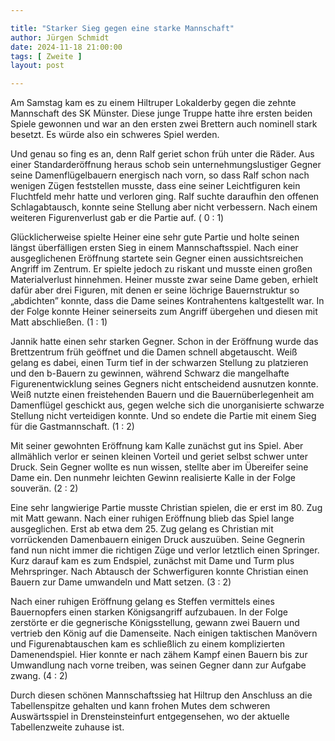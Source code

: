 ```yaml
---

title: "Starker Sieg gegen eine starke Mannschaft"
author: Jürgen Schmidt
date: 2024-11-18 21:00:00
tags: [ Zweite ]
layout: post

---
```


Am Samstag kam es zu einem Hiltruper Lokalderby gegen die zehnte Mannschaft des SK Münster. Diese junge Truppe hatte ihre ersten beiden Spiele gewonnen und war an den ersten zwei Brettern auch nominell stark besetzt. Es würde also ein schweres Spiel werden.

<!-- continue -->

Und genau so fing es an, denn Ralf geriet schon früh unter die Räder. Aus einer Standarderöffnung heraus schob sein unternehmungslustiger Gegner seine Damenflügelbauern energisch nach vorn, so dass Ralf schon nach wenigen Zügen feststellen musste, dass eine seiner Leichtfiguren kein Fluchtfeld mehr hatte und verloren ging. Ralf suchte daraufhin den offenen Schlagabtausch, konnte seine Stellung aber nicht verbessern. Nach einem weiteren Figurenverlust gab er die Partie auf. ( 0 : 1)

Glücklicherweise spielte Heiner eine sehr gute Partie und holte seinen längst überfälligen ersten Sieg in einem Mannschaftsspiel. Nach einer ausgeglichenen Eröffnung startete sein Gegner einen aussichtsreichen Angriff im Zentrum. Er spielte jedoch zu riskant und musste einen großen Materialverlust hinnehmen. Heiner musste zwar seine Dame geben, erhielt dafür aber drei Figuren, mit denen er seine löchrige Bauernstruktur so „abdichten” konnte, dass die Dame seines Kontrahentens kaltgestellt war. In der Folge konnte Heiner seinerseits zum Angriff übergehen und diesen mit Matt abschließen. (1 : 1)

Jannik hatte einen sehr starken Gegner. Schon in der Eröffnung wurde das Brettzentrum früh geöffnet und die Damen schnell abgetauscht. Weiß gelang es dabei, einen Turm tief in der schwarzen Stellung zu platzieren und den b-Bauern zu gewinnen, während Schwarz die mangelhafte Figurenentwicklung seines Gegners nicht entscheidend ausnutzen konnte. Weiß nutzte einen freistehenden Bauern und die Bauernüberlegenheit am Damenflügel geschickt aus, gegen welche sich die unorganisierte schwarze Stellung nicht verteidigen konnte. Und so endete die Partie mit einem Sieg für die Gastmannschaft. (1 : 2)

Mit seiner gewohnten Eröffnung kam Kalle zunächst gut ins Spiel. Aber allmählich verlor er seinen kleinen Vorteil und geriet selbst schwer unter Druck. Sein Gegner wollte es nun wissen, stellte aber im Übereifer seine Dame ein. Den nunmehr leichten Gewinn realisierte Kalle in der Folge souverän. (2 : 2)

Eine sehr langwierige Partie musste Christian spielen, die er erst im 80. Zug mit Matt gewann. Nach einer ruhigen Eröffnung blieb das Spiel lange ausgeglichen. Erst ab etwa dem 25. Zug gelang es Christian mit vorrückenden Damenbauern einigen Druck auszuüben.  Seine Gegnerin fand nun nicht immer die richtigen Züge und verlor letztlich einen Springer. Kurz darauf kam es zum Endspiel, zunächst mit Dame und Turm plus Mehrspringer. Nach Abtausch der Schwerfiguren konnte Christian einen Bauern zur Dame umwandeln und Matt setzen. (3 : 2)

Nach einer ruhigen Eröffnung gelang es Steffen vermittels eines Bauernopfers einen starken Königsangriff aufzubauen. In der Folge zerstörte er die gegnerische Königsstellung, gewann zwei Bauern und vertrieb den König auf die Damenseite. Nach einigen taktischen Manövern und Figurenabtauschen kam es schließlich zu einem komplizierten Damenendspiel. Hier konnte er nach zähem Kampf einen Bauern bis zur Umwandlung nach vorne treiben, was seinen Gegner dann zur Aufgabe zwang. (4 : 2)

Durch diesen schönen Mannschaftssieg hat Hiltrup den Anschluss an die Tabellenspitze gehalten und kann frohen Mutes dem schweren Auswärtsspiel in Drensteinsteinfurt entgegensehen, wo der aktuelle Tabellenzweite zuhause ist.